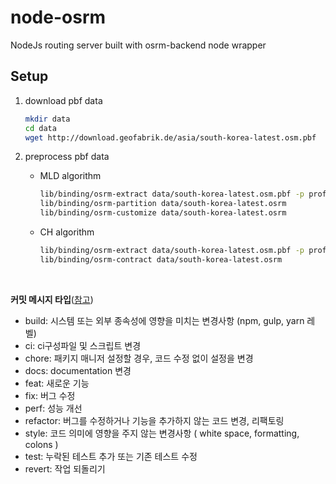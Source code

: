# node-osrm

NodeJs routing server built with osrm-backend node wrapper

## Setup

1. download pbf data

   ```bash
   mkdir data
   cd data
   wget http://download.geofabrik.de/asia/south-korea-latest.osm.pbf
   ```

2. preprocess pbf data
   - MLD algorithm
     ```bash
     lib/binding/osrm-extract data/south-korea-latest.osm.pbf -p profiles/foot.lua
     lib/binding/osrm-partition data/south-korea-latest.osrm
     lib/binding/osrm-customize data/south-korea-latest.osrm
     ```
   - CH algorithm
     ```bash
     lib/binding/osrm-extract data/south-korea-latest.osm.pbf -p profiles/foot.lua
     lib/binding/osrm-contract data/south-korea-latest.osrm
     ```

<br>

**커밋 메시지 타입**([참고](https://medium.com/humanscape-tech/%ED%9A%A8%EC%9C%A8%EC%A0%81%EC%9D%B8-commit-message-%EC%9E%91%EC%84%B1%EC%9D%84-%EC%9C%84%ED%95%9C-conventional-commits-ae885898e754))

- build: 시스템 또는 외부 종속성에 영향을 미치는 변경사항 (npm, gulp, yarn 레벨)
- ci: ci구성파일 및 스크립트 변경
- chore: 패키지 매니저 설정할 경우, 코드 수정 없이 설정을 변경
- docs: documentation 변경
- feat: 새로운 기능
- fix: 버그 수정
- perf: 성능 개선
- refactor: 버그를 수정하거나 기능을 추가하지 않는 코드 변경, 리팩토링
- style: 코드 의미에 영향을 주지 않는 변경사항 ( white space, formatting, colons )
- test: 누락된 테스트 추가 또는 기존 테스트 수정
- revert: 작업 되돌리기
